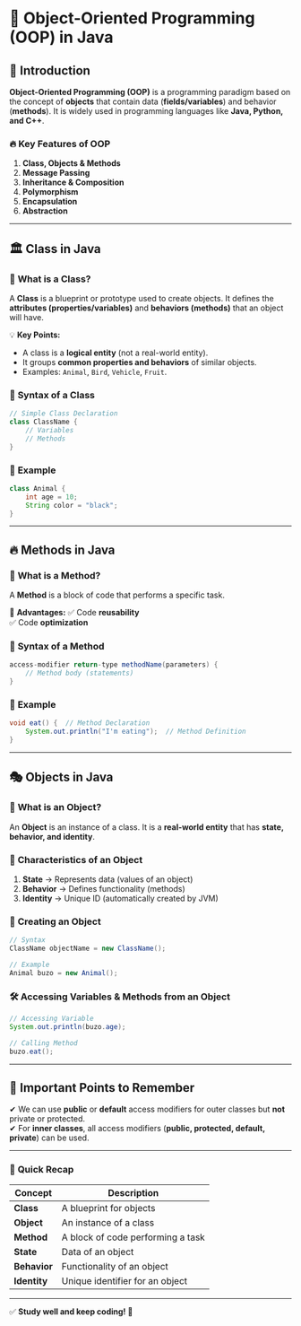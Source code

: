 # 📌 Object-Oriented Programming (OOP) in Java

## 📖 Introduction
**Object-Oriented Programming (OOP)** is a programming paradigm based on the concept of **objects** that contain data (**fields/variables**) and behavior (**methods**). It is widely used in programming languages like **Java, Python, and C++**.

### 🔥 **Key Features of OOP**
1. **Class, Objects & Methods**
2. **Message Passing**
3. **Inheritance & Composition**
4. **Polymorphism**
5. **Encapsulation**
6. **Abstraction**

---
## 🏛️ **Class in Java**
### 📌 **What is a Class?**
A **Class** is a blueprint or prototype used to create objects. It defines the **attributes (properties/variables)** and **behaviors (methods)** that an object will have.

💡 **Key Points:**
- A class is a **logical entity** (not a real-world entity).
- It groups **common properties and behaviors** of similar objects.
- Examples: `Animal`, `Bird`, `Vehicle`, `Fruit`.

### 📜 **Syntax of a Class**
```java
// Simple Class Declaration
class ClassName {
    // Variables
    // Methods
}
```

### 🎯 **Example**
```java
class Animal {
    int age = 10;
    String color = "black";
}
```

---
## 🔥 **Methods in Java**
### 📌 **What is a Method?**
A **Method** is a block of code that performs a specific task.

🎯 **Advantages:**
✅ Code **reusability**  
✅ Code **optimization**

### 📜 **Syntax of a Method**
```java
access-modifier return-type methodName(parameters) {
    // Method body (statements)
}
```

### 🎯 **Example**
```java
void eat() {  // Method Declaration
    System.out.println("I'm eating");  // Method Definition
}
```

---
## 🎭 **Objects in Java**
### 📌 **What is an Object?**
An **Object** is an instance of a class. It is a **real-world entity** that has **state, behavior, and identity**.

### 🔹 **Characteristics of an Object**
1. **State** → Represents data (values of an object)
2. **Behavior** → Defines functionality (methods)
3. **Identity** → Unique ID (automatically created by JVM)

### 📜 **Creating an Object**
```java
// Syntax
ClassName objectName = new ClassName();

// Example
Animal buzo = new Animal();
```

### 🛠 **Accessing Variables & Methods from an Object**
```java
// Accessing Variable
System.out.println(buzo.age);

// Calling Method
buzo.eat();
```

---
## 📌 **Important Points to Remember**
✔ We can use **public** or **default** access modifiers for outer classes but **not** private or protected.  
✔ For **inner classes**, all access modifiers (**public, protected, default, private**) can be used.

---
### 📌 **Quick Recap**
| Concept | Description |
|---------|------------|
| **Class** | A blueprint for objects |
| **Object** | An instance of a class |
| **Method** | A block of code performing a task |
| **State** | Data of an object |
| **Behavior** | Functionality of an object |
| **Identity** | Unique identifier for an object |

---
✅ **Study well and keep coding! 🚀**
